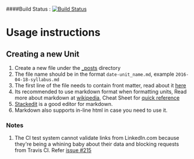 ####Build Status : [![Build Status](https://travis-ci.org/css566/css566.github.io.svg?branch=master)](https://travis-ci.org/css566/css566.github.io)


# Usage instructions

## Creating a new Unit 
1. Create a new file under the [_posts](_posts) directory
2. The file name should be in the format `date-unit_name.md`, example `2016-04-18-syllabus.md`
3. The first line of the file needs to contain front matter, read about it [here](https://jekyllrb.com/docs/frontmatter/)
3. Its recommended to use markdown format when formatting units, Read more about markdown at [wikipedia](https://en.wikipedia.org/wiki/Markdown#Example), Cheat Sheet for [quick reference](https://github.com/adam-p/markdown-here/wiki/Markdown-Cheatsheet)
4. [Stackedit](https://stackedit.io/editor) is a good editor for markdown. 
5. Markdown also supports in-line html in case you need to use it.


### Notes

1. The CI test system cannot validate links from LinkedIn.com because they're being a whining baby about their data and blocking requests from Travis CI. Refer [issue #215](https://github.com/gjtorikian/html-proofer/issues/215)